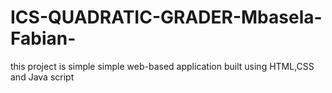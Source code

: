 # ICS-QUADRATIC-GRADER-Mbasela-Fabian-
this project is simple simple web-based application built using HTML,CSS and Java script 
